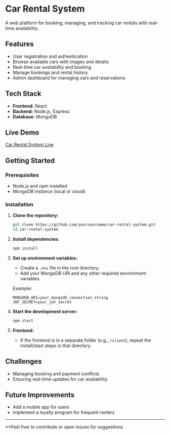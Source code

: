 # Car Rental System

A web platform for booking, managing, and tracking car rentals with real-time availability.

## Features

- User registration and authentication
- Browse available cars with images and details
- Real-time car availability and booking
- Manage bookings and rental history
- Admin dashboard for managing cars and reservations

## Tech Stack

- **Frontend:** React
- **Backend:** Node.js, Express
- **Database:** MongoDB

## Live Demo

[Car Rental System Live](https://carrentalsystema11.netlify.app/)

## Getting Started

### Prerequisites

- Node.js and npm installed
- MongoDB instance (local or cloud)

### Installation

1. **Clone the repository:**
   ```sh
   git clone https://github.com/yourusername/car-rental-system.git
   cd car-rental-system
   ```

2. **Install dependencies:**
   ```sh
   npm install
   ```

3. **Set up environment variables:**
   - Create a `.env` file in the root directory.
   - Add your MongoDB URI and any other required environment variables.

   Example:
   ```
   MONGODB_URI=your_mongodb_connection_string
   JWT_SECRET=your_jwt_secret
   ```

4. **Start the development server:**
   ```sh
   npm start
   ```

5. **Frontend:**
   - If the frontend is in a separate folder (e.g., `/client`), repeat the install/start steps in that directory.

## Challenges

- Managing booking and payment conflicts
- Ensuring real-time updates for car availability

## Future Improvements

- Add a mobile app for users
- Implement a loyalty program for frequent renters

---

**Feel free to contribute or open issues for suggestions
